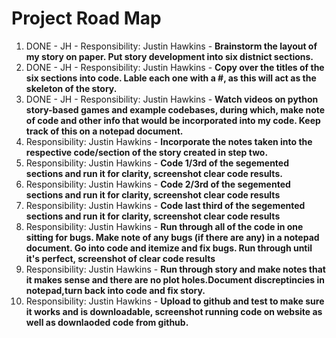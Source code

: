 <h1> Project Road Map </h1>

1.  DONE - JH -  Responsibility: Justin Hawkins  - **Brainstorm the layout of my story on paper. Put story development into six distnict sections.**
1.  DONE - JH -  Responsibility: Justin Hawkins  - **Copy over the titles of the six sections into code. Lable each one with a #, as this will act as the skeleton of the story.**
1.  DONE - JH -  Responsibility: Justin Hawkins  - **Watch videos on python story-based games and example codebases, during which, make note of code and other info that would be incorporated into my code. Keep track of this on a notepad document.**
1.  Responsibility: Justin Hawkins  - **Incorporate the notes taken into the respective code/section of the story created in step two.**
1.  Responsibility: Justin Hawkins  - **Code 1/3rd of the segemented sections and run it for clarity, screenshot clear code results.**
1.  Responsibility: Justin Hawkins  - **Code 2/3rd of the segemented sections and run it for clarity, screenshot clear code results**
1.  Responsibility: Justin Hawkins  - **Code last third of the segemented sections and run it for clarity, screenshot clear code results**
1.  Responsibility: Justin Hawkins  - **Run through all of the code in one sitting for bugs. Make note of any bugs (if there are any) in a notepad document. Go into code and itemize and fix bugs. Run through until it's perfect, screenshot of clear code results**
1.  Responsibility: Justin Hawkins  - **Run through story and make notes that it makes sense and there are no plot holes.Document discreptincies in notepad,turn back into code and fix story.**
1.  Responsibility: Justin Hawkins  - **Upload to github and test to make sure it works and is downloadable, screenshot running code on website as well as downlaoded code from github.**


   

